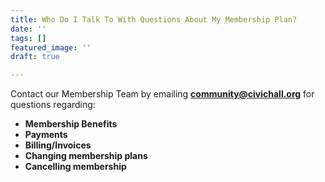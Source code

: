 ```yaml
---
title: Who Do I Talk To With Questions About My Membership Plan?
date: ''
tags: []
featured_image: ''
draft: true

---
```

Contact our Membership Team by emailing **community@civichall.org** for questions regarding:

* **Membership Benefits**
* **Payments**
* **Billing/Invoices**
* **Changing membership plans**
* **Cancelling membership**
